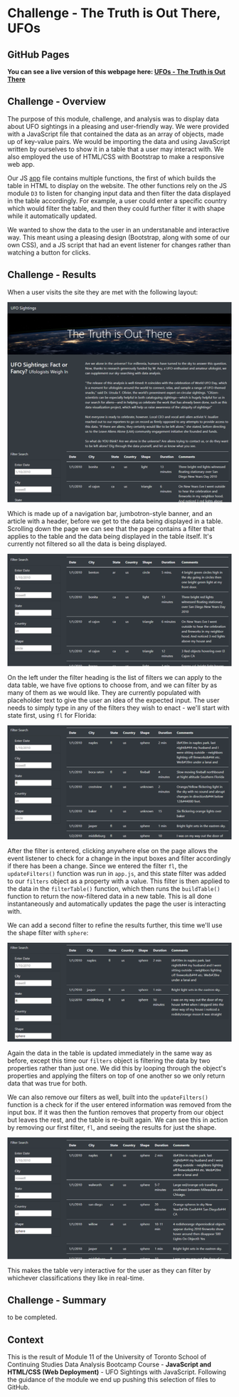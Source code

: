 # Challenge - The Truth is Out There, UFOs

## GitHub Pages

**You can see a live version of this webpage here: [UFOs - The Truth is Out There](https://sdcoulter.github.io/bc/module11/index.html)**

## Challenge - Overview

The purpose of this module, challenge, and analysis was to display data about UFO sightings in a pleasing and user-friendly way. We were provided with a JavaScript file that contained the data as an array of objects, made up of key-value pairs. We would be importing the data and using JavaScript written by ourselves to show it in a table that a user may interact with. We also employed the use of HTML/CSS with Bootstrap to make a responsive web app.

Our JS [app](static/js/app.js) file contains multiple functions, the first of which builds the table in HTML to display on the website. The other functions rely on the JS module `D3` to listen for changing input data and then filter the data displayed in the table accordingly. For example, a user could enter a specific country which would filter the table, and then they could further filter it with shape while it automatically updated.

We wanted to show the data to the user in an understanable and interactive way. This meant using a pleasing design (Bootstrap, along with some of our own CSS), and a JS script that had an event listener for changes rather than watching a button for clicks.

## Challenge - Results

When a user visits the site they are met with the following layout:

![Inital View of the Website](static/images/results_1.png)

Which is made up of a navigation bar, jumbotron-style banner, and an article with a header, before we get to the data being displayed in a table. Scrolling down the page we can see that the page contains a filter that applies to the table and the data being displayed in the table itself. It's currently not filtered so all the data is being displayed.

![Default View of the Data Displayed in the Table with the Filter](static/images/results_2.png)

On the left under the filter heading is the list of filters we can apply to the data table, we have five options to choose from, and we can filter by as many of them as we would like. They are currently populated with placeholder text to give the user an idea of the expected input. The user needs to simply type in any of the filters they wish to enact - we'll start with state first, using `fl` for Florida:

![Entering a State Filter of 'fl'](static/images/results_3.png)

After the filter is entered, clicking anywhere else on the page allows the event listener to check for a change in the input boxes and filter accordingly if there has been a change. Since we entered the filter `fl`, the `updateFilters()` function was run in `app.js`, and this state filter was added to our `filters` object as a property with a value. This filter is then applied to the data in the `filterTable()` function, which then runs the `buildTable()` function to return the now-filtered data in a new table. This is all done instantaneously and automatically updates the page the user is interacting with.

We can add a second filter to refine the results further, this time we'll use the shape filter with `sphere`:

![Data Filtered by 'fl' and 'sphere'](static/images/results_4.png)

Again the data in the table is updated immediately in the same way as before, except this time our `filters` object is filtering the data by two properties rather than just one. We did this by looping through the object's properties and applying the filters on top of one another so we only return data that was true for both.

We can also remove our filters as well, built into the `updateFilters()` function is a check for if the user entered information was removed from the input box. If it was then the funtion removes that property from our object but leaves the rest, and the table is re-built again. We can see this in action by removing our first filter, `fl`, and seeing the results for just the shape.

![Data Filtered Only by Shape](static/images/results_5.png)

This makes the table very interactive for the user as they can filter by whichever classifications they like in real-time.

## Challenge - Summary

to be completed.

## Context

This is the result of Module 11 of the University of Toronto School of Continuing Studies Data Analysis Bootcamp Course - **JavaScript and HTML/CSS (Web Deployment)** - UFO Sightings with JavaScript. Following the guidance of the module we end up pushing this selection of files to GitHub.
